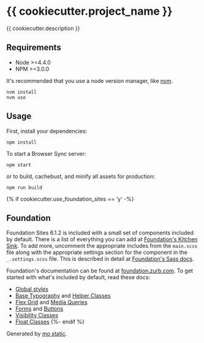 # {{ cookiecutter.project_name }}

{{ cookiecutter.description }}

## Requirements

* Node >=4.4.0
* NPM >=3.0.0

It's recommended that you use a node version manager, like [nvm](https://github.com/creationix/nvm).

```
nvm install
nvm use
```

## Usage

First, install your dependencies:

```
npm install
```

To start a Browser Sync server:

```
npm start
```

or to build, cachebust, and minify all assets for production:

```
npm run build
```

{% if cookiecutter.use_foundation_sites == 'y' -%}
## Foundation

Foundation Sites 6.1.2 is included with a small set of components included by
default. There is a list of everything you can add at [Foundation's Kitchen Sink](http://foundation.zurb.com/sites/docs/kitchen-sink.html).
To add more, uncomment the appropriate includes from the `main.scss` file along
with the appropriate settings section for the component in the `_.settings.scss`
file. This is described in detail at [Foundation's Sass docs](http://foundation.zurb.com/sites/docs/sass.html#adjusting-css-output).

Foundation's documentation can be found at [foundation.zurb.com](http://foundation.zurb.com/sites/docs/).
To get started with what's included by default, read these docs:

* [Global styles](http://foundation.zurb.com/sites/docs/global.html)
* [Base Typography](http://foundation.zurb.com/sites/docs/typography-base.html) and [Helper Classes](http://foundation.zurb.com/sites/docs/typography-helpers.html)
* [Flex Grid](http://foundation.zurb.com/sites/docs/flex-grid.html) and [Media Queries](http://foundation.zurb.com/sites/docs/media-queries.html)
* [Forms](http://foundation.zurb.com/sites/docs/forms.html) and [Buttons](http://foundation.zurb.com/sites/docs/button.html)
* [Visibility Classes](http://foundation.zurb.com/sites/docs/visibility.html)
* [Float Classes](http://foundation.zurb.com/sites/docs/float-classes.html)
{%- endif %}

Generated by [mo static](https://github.com/istrategylabs/mo-static).
